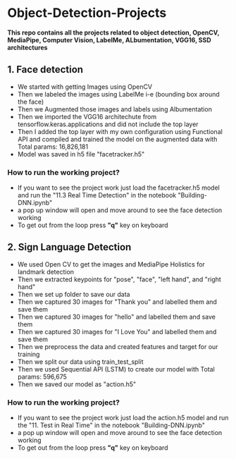 # Object-Detection-Projects

**This repo contains all the projects related to object detection, OpenCV, MediaPipe, Computer Vision, LabelMe, ALbumentation, VGG16, SSD architectures**

## 1. Face detection
  - We started with getting Images using OpenCV
  - Then we labeled the images using LabelMe i-e (bounding box around the face) 
  - Then we Augmented those images and labels using Albumentation
  - Then we imported the VGG16 architechute from tensorflow.keras.applications and did not include the top layer
  - Then I added the top layer with my own configuration using Functional API and compiled and trained the model on the augmented data with Total params: 16,826,181
  - Model was saved in h5 file "facetracker.h5"
  
  ### How to run the working project?
  - If you want to see the project work just load the facetracker.h5 model and run the "11.3 Real Time Detection" in the notebook "Building-DNN.ipynb"
  - a pop up window will open and move around to see the face detection working
  - To get out from the loop press **"q"** key on keyboard
  
## 2. Sign Language Detection
  - We used Open CV to get the images and MediaPipe Holistics for landmark detection
  - Then we extracted keypoints for "pose", "face", "left hand", and "right hand"
  - Then we set up folder to save our data
  - Then we captured 30 images for "Thank you" and labelled them and save them
  - Then we captured 30 images for "hello" and labelled them and save them
  - Then we captured 30 images for "I Love You" and labelled them and save them
  - Then we preprocess the data and created features and target for our training
  - Then we split our data using train_test_split
  - Then we used Sequential API (LSTM) to create our model with Total params: 596,675
  - Then we saved our model as "action.h5" 
  
  ### How to run the working project?
  - If you want to see the project work just load the action.h5 model and run the "11. Test in Real Time" in the notebook "Building-DNN.ipynb"
  - a pop up window will open and move around to see the face detection working
  - To get out from the loop press **"q"** key on keyboard
